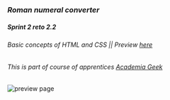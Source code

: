 ### *Roman numeral converter*  
##### Sprint 2 reto 2.2  
###### Basic concepts of HTML and CSS || Preview [here](https://alexandercelis.github.io/sprint2_reto2.2/)  
###### This is part of course of apprentices [Academia Geek](https://makaia.org/portfolio/academia-geek/)  

<img src="https://i.imgur.com/OfETpQc.png" alt="preview page"/>

